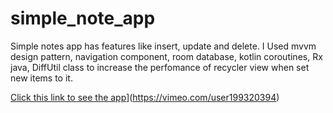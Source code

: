 # simple_note_app
Simple notes app has features like insert, update and delete.
I Used mvvm design pattern, navigation component, room database, kotlin coroutines, Rx java, DiffUtil class to increase the perfomance of recycler view when set new items to it.

[Click this link to see the app](https://i.vimeocdn.com/video/user199320394.jpg)](https://vimeo.com/user199320394)
